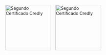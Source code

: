 <a href="https://www.credly.com/earner/earned/badge/d90b0a88-8b2e-4551-a132-78bec213db55" target="_blank" style="text-decoration:none; display:inline-block; margin-left:10px;">
    <img src="https://images.credly.com/size/680x680/images/1fdfeaeb-e61c-4450-bdfe-a07bd4e715df/image.png" alt="Segundo Certificado Credly" width="150" />
  </a>
<a href="https://www.credly.com/badges/d4d72879-08bf-42f5-855f-02cf0547c9c5" target="_blank" style="text-decoration:none; display:inline-block; margin-left:10px;">
    <img src="https://images.credly.com/size/680x680/images/e090c1e1-dbd4-40f8-bbb3-93cc07884d7f/image.png" alt="Segundo Certificado Credly" width="150" />
  </a>
